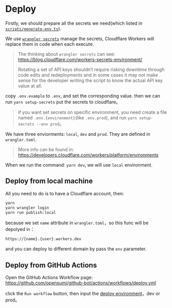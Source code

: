 # Deploy

Firstly, we should prepare all the secrets we need(which listed in [`scripts/generate-env.ts`](https://github.com/opensumi/github-webhook-handler/blob/2f4d7012b26bfa34fd93cfdaecf426703e4b98d9/scripts/generate-env.ts#L4)).

We use [`wrangler secrets`](https://developers.cloudflare.com/workers/cli-wrangler/commands#secret) manage the secrets, Cloudflare Workers will replace them in code when each execute.

> The thinking about `wrangler secrets` can see: <https://blog.cloudflare.com/workers-secrets-environment/>
>
> Rotating a set of API keys shouldn’t require risking downtime through code edits and redeployments and in some cases it may not make sense for the developer writing the script to know the actual API key value at all.

copy `.env.example` to `.env`, and set the corresponding value. then we can run `yarn setup-secrets` put the secrets to cloudflare。

> if you want set secrets on specific environment, you need create a file named `.env.{environment}`(like `.env.prod`), and run `yarn setup-secrets --env prod`。

We have three enviorments: `local`, `dev` and `prod`. They are defined in `wrangler.toml`.

> More info can be found in: <https://developers.cloudflare.com/workers/platform/environments>

When we run the command: `yarn dev`, we will use `local` environment.

## Deploy from local machine

All you need to do is to have a Cloudflare account, then:

```sh
yarn
yarn wrangler login
yarn run publish:local
```

because we set `name` attribute in `wrangler.toml`，so this func will be depolyed in：

```txt
https://{name}.{user}.workers.dev
```

and you can deploy to different domain by pass the `env` parameter.

## Deploy from GitHub Actions

Open the GitHub Actions Workflow page: <https://github.com/opensumi/github-bot/actions/workflows/deploy.yml>

click the `Run workflow` button, then input the [deploy environment](https://developers.cloudflare.com/workers/platform/environments)，dev or prod。
